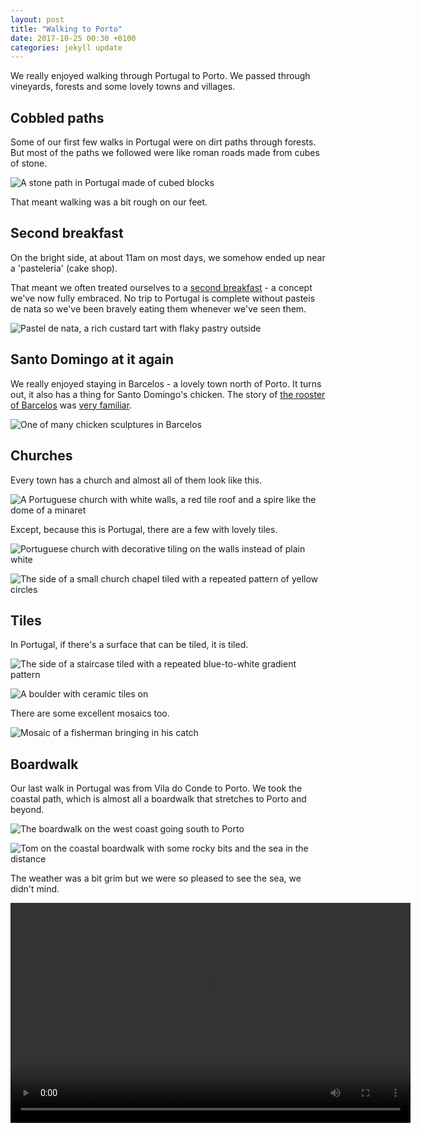 ```yaml
---
layout: post
title: "Walking to Porto"
date: 2017-10-25 00:30 +0100
categories: jekyll update
---
```


We really enjoyed walking through Portugal to Porto. We passed through vineyards, forests and some lovely towns and villages.

## Cobbled paths

Some of our first few walks in Portugal were on dirt paths through forests. But most of the paths we followed were like roman roads made from cubes of stone.

![A stone path in Portugal made of cubed blocks](https://github.com/tombye/trexit/raw/gh-pages/assets/images/portuguese-paved-path.jpg)

That meant walking was a bit rough on our feet.

## Second breakfast

On the bright side, at about 11am on most days, we somehow ended up near a 'pasteleria' (cake shop).

That meant we often treated ourselves to a [second breakfast](https://en.m.wikipedia.org/wiki/Second_breakfast) - a concept we've now fully embraced. No trip to Portugal is complete without pasteis de nata so we've been bravely eating them whenever we've seen them.

![Pastel de nata, a rich custard tart with flaky pastry outside](https://github.com/tombye/trexit/raw/gh-pages/assets/images/pastel-de-nata.jpg)

## Santo Domingo at it again

We really enjoyed staying in Barcelos - a lovely town north of Porto. It turns out, it also has a thing for Santo Domingo's chicken. The story of [the rooster of Barcelos](https://en.m.wikipedia.org/wiki/Rooster_of_Barcelos) was [very familiar](http://trexit.org.uk/jekyll/update/2017/09/15/santo-domingo-and-the-chicken.html).

![One of many chicken sculptures in Barcelos](https://github.com/tombye/trexit/raw/gh-pages/assets/images/barcelos-chicken.jpg)

## Churches

Every town has a church and almost all of them look like this.

![A Portuguese church with white walls, a red tile roof and a spire like the dome of a minaret](https://github.com/tombye/trexit/raw/gh-pages/assets/images/typical-portuguese-church.jpg)

Except, because this is Portugal, there are a few with lovely tiles.

![Portuguese church with decorative tiling on the walls instead of plain white](https://github.com/tombye/trexit/raw/gh-pages/assets/images/tiled-portuguese-church.jpg)

![The side of a small church chapel tiled with a repeated pattern of yellow circles](https://github.com/tombye/trexit/raw/gh-pages/assets/images/tiled-church-chapel.jpg)

## Tiles

In Portugal, if there's a surface that can be tiled, it is tiled.

![The side of a staircase tiled with a repeated blue-to-white gradient pattern](https://github.com/tombye/trexit/raw/gh-pages/assets/images/patterned-tile-staircase.jpg)

![A boulder with ceramic tiles on](https://github.com/tombye/trexit/raw/gh-pages/assets/images/boulder-with-tiles.jpg)

There are some excellent mosaics too.

![Mosaic of a fisherman bringing in his catch](https://github.com/tombye/trexit/raw/gh-pages/assets/images/mosaic-fisherman.jpg)

## Boardwalk

Our last walk in Portugal was from Vila do Conde to Porto. We took the coastal path, which is almost all a boardwalk that stretches to Porto and beyond.

![The boardwalk on the west coast going south to Porto](https://github.com/tombye/trexit/raw/gh-pages/assets/images/portuguese-coastal-path.jpg)

![Tom on the coastal boardwalk with some rocky bits and the sea in the distance](https://github.com/tombye/trexit/raw/gh-pages/assets/images/tom-on-the-coastal-boardwalk.jpg)

The weather was a bit grim but we were so pleased to see the sea, we didn't mind.

<video src="https://github.com/tombye/trexit/raw/gh-pages/assets/images/roz-celebrating-being-by-the-sea.mp4" controls height="352" width="640" preload="metadata"><a href="https://github.com/tombye/trexit/raw/gh-pages/assets/images/roz-celebrating-being-by-the-sea.mp4">Download this video of Roz celebrating that she's by the sea.</a></video>
